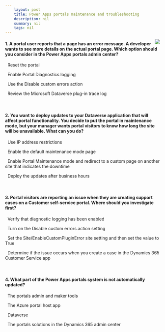 ```yaml
---
    layout: post
    title: Power Apps portals maintenance and troubleshooting  
    description: nil
    summary: nil
    tags: nil
---
```



 <a target="_blank" href="https://docs.microsoft.com/en-us/learn/modules/portals-maintenance-troubleshooting/4-check/"><i class="fas fa-external-link-alt"></i> </a>
 <img align="right" src="https://docs.microsoft.com/en-us/learn/achievements/portals-maintenance-troubleshooting.svg">
####  1. A portal user reports that a page has an error message. A developer wants to see more details on the actual portal page. Which option should you consider in the Power Apps portals admin center?


<i class='far fa-square'></i> &nbsp;&nbsp;Reset the portal

<i class='far fa-square'></i> &nbsp;&nbsp;Enable Portal Diagnostics logging

<i class='fas fa-check-square' style='color: Dodgerblue;'></i> &nbsp;&nbsp;Use the Disable custom errors action

<i class='far fa-square'></i> &nbsp;&nbsp;Review the Microsoft Dataverse plug-in trace log
<br />
<br />
<br />

####  2. You want to deploy updates to your Dataverse application that will affect portal functionality. You decide to put the portal in maintenance mode, but your manager wants portal visitors to know how long the site will be unavailable. What can you do?


<i class='far fa-square'></i> &nbsp;&nbsp;Use IP address restrictions

<i class='far fa-square'></i> &nbsp;&nbsp;Enable the default maintenance mode page

<i class='fas fa-check-square' style='color: Dodgerblue;'></i> &nbsp;&nbsp;Enable Portal Maintenance mode and redirect to a custom page on another site that indicates the downtime

<i class='far fa-square'></i> &nbsp;&nbsp;Deploy the updates after business hours
<br />
<br />
<br />

####  3. Portal visitors are reporting an issue when they are creating support cases on a Customer self-service portal. Where should you investigate first?


<i class='far fa-square'></i> &nbsp;&nbsp;Verify that diagnostic logging has been enabled

<i class='far fa-square'></i> &nbsp;&nbsp;Turn on the Disable custom errors action setting

<i class='far fa-square'></i> &nbsp;&nbsp;Set the Site/EnableCustomPluginError site setting and then set the value to True

<i class='fas fa-check-square' style='color: Dodgerblue;'></i> &nbsp;&nbsp;Determine if the issue occurs when you create a case in the Dynamics 365 Customer Service app
<br />
<br />
<br />

####  4. What part of the Power Apps portals system is not automatically updated?


<i class='far fa-square'></i> &nbsp;&nbsp;The portals admin and maker tools

<i class='far fa-square'></i> &nbsp;&nbsp;The Azure portal host app

<i class='far fa-square'></i> &nbsp;&nbsp;Dataverse

<i class='fas fa-check-square' style='color: Dodgerblue;'></i> &nbsp;&nbsp;The portals solutions in the Dynamics 365 admin center
<br />
<br />
<br />
